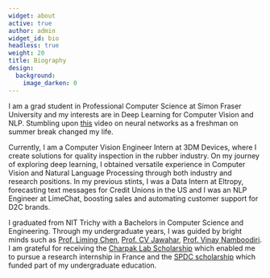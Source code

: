 ```yaml
---
widget: about
active: true
author: admin
widget_id: bio
headless: true
weight: 20
title: Biography
design:
  background:
    image_darken: 0
---
```

I am a grad student in Professional Computer Science at Simon Fraser University and my interests are in Deep Learning for Computer Vision and NLP. Stumbling upon [this](https://www.youtube.com/watch?v=aircAruvnKk) video on neural networks as a freshman on summer break changed my life. 

Currently, I am a Computer Vision Engineer Intern at 3DM Devices, where I create solutions for quality inspection in the rubber industry. On my journey of exploring deep learning, I obtained versatile experience in Computer Vision and Natural Language Processing through both industry and research positions. In my previous stints, I was a Data Intern at Eltropy, forecasting text messages for Credit Unions in the US and I was an NLP Engineer at LimeChat, boosting sales and automating customer support for D2C brands.

I graduated from NIT Trichy with a Bachelors in Computer Science and Engineering. Through my undergraduate years, I was guided by bright minds such as [Prof. Liming Chen](https://sites.google.com/view/limingchen/accueil), [Prof. CV Jawahar](https://faculty.iiit.ac.in/~jawahar/), [Prof. Vinay Namboodiri](https://vinaypn.github.io/). I am grateful for receiving the [Charpak Lab Scholarship](https://www.inde.campusfrance.org/charpak-lab-scholarship) which enabled me to pursue a research internship in France and the [SPDC scholarship](https://mea.gov.in/spdc.htm) which funded part of my undergraduate education.
